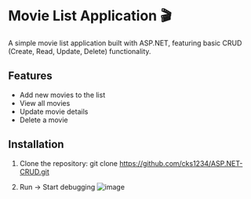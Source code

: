 # Movie List Application 🎬

A simple movie list application built with ASP.NET, featuring basic CRUD (Create, Read, Update, Delete) functionality.


## Features
- Add new movies to the list
- View all movies
- Update movie details
- Delete a movie


## Installation
1. Clone the repository:
   git clone https://github.com/cks1234/ASP.NET-CRUD.git
   

2. Run -> Start debugging
![image](https://github.com/user-attachments/assets/aec2652a-24bc-4dd8-b2e5-e2afbc088a67)

